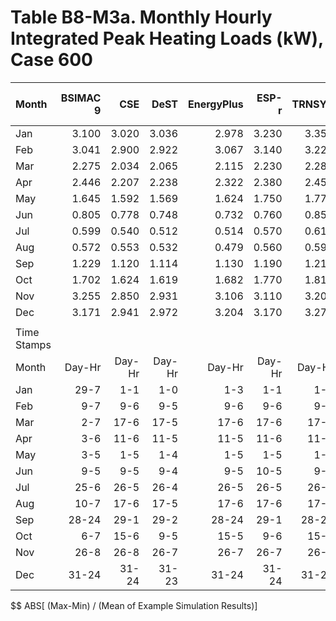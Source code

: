# Table B8-M3a. Monthly Hourly Integrated Peak Heating Loads (kW), Case 600
| Month       | BSIMAC 9 |    CSE |   DeST | EnergyPlus |  ESP-r | TRNSYS |     |   Min |   Max |  Mean | Dev % $$ |     | FakeIt | 
|:----------- | --------:| ------:| ------:| ----------:| ------:| ------:| ---:| -----:| -----:| -----:| --------:| ---:| ------:| 
| Jan         |    3.100 |  3.020 |  3.036 |      2.978 |  3.230 |  3.359 |     | 2.978 | 3.359 | 3.120 |     12.2 |     |  3.020 | 
| Feb         |    3.041 |  2.900 |  2.922 |      3.067 |  3.140 |  3.225 |     | 2.900 | 3.225 | 3.049 |     10.7 |     |  2.900 | 
| Mar         |    2.275 |  2.034 |  2.065 |      2.115 |  2.230 |  2.287 |     | 2.034 | 2.287 | 2.168 |     11.7 |     |  2.034 | 
| Apr         |    2.446 |  2.207 |  2.238 |      2.322 |  2.380 |  2.457 |     | 2.207 | 2.457 | 2.342 |     10.7 |     |  2.207 | 
| May         |    1.645 |  1.592 |  1.569 |      1.624 |  1.750 |  1.778 |     | 1.569 | 1.778 | 1.660 |     12.6 |     |  1.592 | 
| Jun         |    0.805 |  0.778 |  0.748 |      0.732 |  0.760 |  0.853 |     | 0.732 | 0.853 | 0.779 |     15.4 |     |  0.778 | 
| Jul         |    0.599 |  0.540 |  0.512 |      0.514 |  0.570 |  0.619 |     | 0.512 | 0.619 | 0.559 |     19.1 |     |  0.540 | 
| Aug         |    0.572 |  0.553 |  0.532 |      0.479 |  0.560 |  0.591 |     | 0.479 | 0.591 | 0.548 |     20.5 |     |  0.553 | 
| Sep         |    1.229 |  1.120 |  1.114 |      1.130 |  1.190 |  1.212 |     | 1.114 | 1.229 | 1.166 |      9.9 |     |  1.120 | 
| Oct         |    1.702 |  1.624 |  1.619 |      1.682 |  1.770 |  1.813 |     | 1.619 | 1.813 | 1.702 |     11.4 |     |  1.624 | 
| Nov         |    3.255 |  2.850 |  2.931 |      3.106 |  3.110 |  3.207 |     | 2.850 | 3.255 | 3.076 |     13.2 |     |  2.850 | 
| Dec         |    3.171 |  2.941 |  2.972 |      3.204 |  3.170 |  3.278 |     | 2.941 | 3.278 | 3.123 |     10.8 |     |  2.941 | 
|             | 
| Time Stamps | 
| Month       |   Day-Hr | Day-Hr | Day-Hr |     Day-Hr | Day-Hr | Day-Hr |     |       |       |       |          |     | Day-Hr | 
| Jan         |     29-7 |    1-1 |    1-0 |        1-3 |    1-1 |    1-1 |     |       |       |       |          |     |    1-1 | 
| Feb         |      9-7 |    9-6 |    9-5 |        9-6 |    9-6 |    9-6 |     |       |       |       |          |     |    9-6 | 
| Mar         |      2-7 |   17-6 |   17-5 |       17-6 |   17-6 |   17-6 |     |       |       |       |          |     |   17-6 | 
| Apr         |      3-6 |   11-6 |   11-5 |       11-5 |   11-6 |   11-6 |     |       |       |       |          |     |   11-6 | 
| May         |      3-5 |    1-5 |    1-4 |        1-5 |    1-5 |    1-5 |     |       |       |       |          |     |    1-5 | 
| Jun         |      9-5 |    9-5 |    9-4 |        9-5 |   10-5 |    9-5 |     |       |       |       |          |     |    9-5 | 
| Jul         |     25-6 |   26-5 |   26-4 |       26-5 |   26-5 |   26-5 |     |       |       |       |          |     |   26-5 | 
| Aug         |     10-7 |   17-6 |   17-5 |       17-6 |   17-6 |   17-6 |     |       |       |       |          |     |   17-6 | 
| Sep         |    28-24 |   29-1 |   29-2 |      28-24 |   29-1 |  28-24 |     |       |       |       |          |     |   29-1 | 
| Oct         |      6-7 |   15-6 |    9-5 |       15-5 |    9-6 |   15-6 |     |       |       |       |          |     |   15-6 | 
| Nov         |     26-8 |   26-8 |   26-7 |       26-7 |   26-7 |   26-8 |     |       |       |       |          |     |   26-8 | 
| Dec         |    31-24 |  31-24 |  31-23 |      31-24 |  31-24 |  31-24 |     |       |       |       |          |     |  31-24 | 

$$ ABS[ (Max-Min) / (Mean of Example Simulation Results)]


